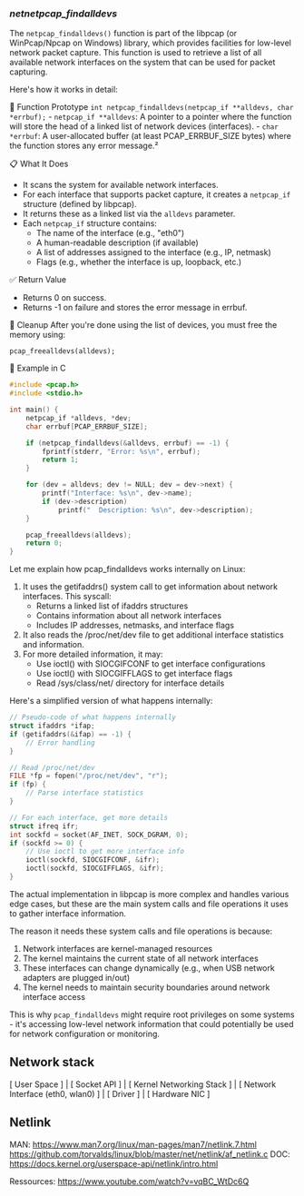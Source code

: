 ### *netnetpcap_findalldevs*

The `netpcap_findalldevs()` function is part of the libpcap (or WinPcap/Npcap on Windows) library, which provides facilities for low-level network packet capture. This function is used to retrieve a list of all available network interfaces on the system that can be used for packet capturing.

Here's how it works in detail:


🧩 Function Prototype
`int netpcap_findalldevs(netpcap_if **alldevs, char *errbuf);`
    - `netpcap_if **alldevs`: A pointer to a pointer where the function will store the head of a linked list of network devices (interfaces).
    - `char *errbuf`: A user-allocated buffer (at least PCAP_ERRBUF_SIZE bytes) where the function stores any error message.²


📋 What It Does
- It scans the system for available network interfaces.
- For each interface that supports packet capture, it creates a `netpcap_if` structure (defined by libpcap).
- It returns these as a linked list via the `alldevs` parameter.
- Each `netpcap_if` structure contains:
    - The name of the interface (e.g., "eth0")
    - A human-readable description (if available)
    - A list of addresses assigned to the interface (e.g., IP, netmask)
    - Flags (e.g., whether the interface is up, loopback, etc.)


✅ Return Value
- Returns 0 on success.
- Returns -1 on failure and stores the error message in errbuf.


🧽 Cleanup
After you're done using the list of devices, you must free the memory using:

`pcap_freealldevs(alldevs);`

📌 Example in C

```c
#include <pcap.h>
#include <stdio.h>

int main() {
    netpcap_if *alldevs, *dev;
    char errbuf[PCAP_ERRBUF_SIZE];

    if (netpcap_findalldevs(&alldevs, errbuf) == -1) {
        fprintf(stderr, "Error: %s\n", errbuf);
        return 1;
    }

    for (dev = alldevs; dev != NULL; dev = dev->next) {
        printf("Interface: %s\n", dev->name);
        if (dev->description)
            printf("  Description: %s\n", dev->description);
    }

    pcap_freealldevs(alldevs);
    return 0;
}
```

Let me explain how pcap_findalldevs works internally on Linux:

1. It uses the getifaddrs() system call to get information about network interfaces. This syscall:
    - Returns a linked list of ifaddrs structures
    - Contains information about all network interfaces
    - Includes IP addresses, netmasks, and interface flags
2. It also reads the /proc/net/dev file to get additional interface statistics and information.
3. For more detailed information, it may:
    - Use ioctl() with SIOCGIFCONF to get interface configurations
    - Use ioctl() with SIOCGIFFLAGS to get interface flags
    - Read /sys/class/net/ directory for interface details


Here's a simplified version of what happens internally:
```c
// Pseudo-code of what happens internally
struct ifaddrs *ifap;
if (getifaddrs(&ifap) == -1) {
    // Error handling
}

// Read /proc/net/dev
FILE *fp = fopen("/proc/net/dev", "r");
if (fp) {
    // Parse interface statistics
}

// For each interface, get more details
struct ifreq ifr;
int sockfd = socket(AF_INET, SOCK_DGRAM, 0);
if (sockfd >= 0) {
    // Use ioctl to get more interface info
    ioctl(sockfd, SIOCGIFCONF, &ifr);
    ioctl(sockfd, SIOCGIFFLAGS, &ifr);
}
```

The actual implementation in libpcap is more complex and handles various edge cases, but these are the main system calls and file operations it uses to gather interface information.

The reason it needs these system calls and file operations is because:

1. Network interfaces are kernel-managed resources
2. The kernel maintains the current state of all network interfaces
3. These interfaces can change dynamically (e.g., when USB network adapters are plugged in/out)
4. The kernel needs to maintain security boundaries around network interface access

This is why `pcap_findalldevs` might require root privileges on some systems - it's accessing low-level network information that could potentially be used for network configuration or monitoring.

## Network stack
[ User Space ]
     |
 [ Socket API ]
     |
 [ Kernel Networking Stack ]
     |
 [ Network Interface (eth0, wlan0) ]
     |
 [ Driver ]
     |
 [ Hardware NIC ]

## Netlink

MAN: https://www.man7.org/linux/man-pages/man7/netlink.7.html
https://github.com/torvalds/linux/blob/master/net/netlink/af_netlink.c
DOC: https://docs.kernel.org/userspace-api/netlink/intro.html

Ressources:
https://www.youtube.com/watch?v=vqBC_WtDc6Q